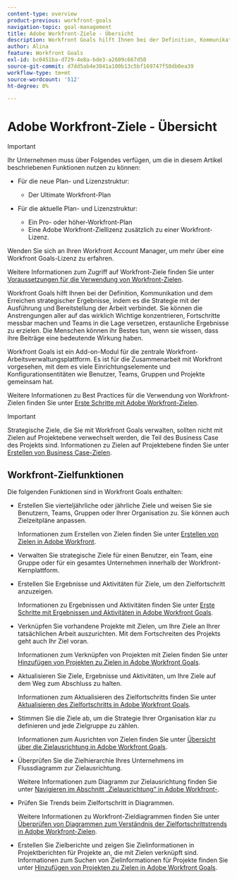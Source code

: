 ```yaml
---
content-type: overview
product-previous: workfront-goals
navigation-topic: goal-management
title: Adobe Workfront-Ziele - Übersicht
description: Workfront Goals hilft Ihnen bei der Definition, Kommunikation und dem Erreichen strategischer Ergebnisse, indem es die Strategie mit der Ausführung und Bereitstellung der Arbeit verbindet.
author: Alina
feature: Workfront Goals
exl-id: bc0451ba-d729-4e8a-bde3-a2609c667d50
source-git-commit: d7dd5ab4e3041a100b13c5bf169747f58db0ea39
workflow-type: tm+mt
source-wordcount: '512'
ht-degree: 0%

---
```


# Adobe Workfront-Ziele - Übersicht

>[!IMPORTANT]
>
>Ihr Unternehmen muss über Folgendes verfügen, um die in diesem Artikel beschriebenen Funktionen nutzen zu können:
>
>* Für die neue Plan- und Lizenzstruktur:
>
>   * Der Ultimate Workfront-Plan
>    
>* Für die aktuelle Plan- und Lizenzstruktur:
>
>   * Ein Pro- oder höher-Workfront-Plan
>   * Eine Adobe Workfront-Ziellizenz zusätzlich zu einer Workfront-Lizenz.
>
>Wenden Sie sich an Ihren Workfront Account Manager, um mehr über eine Workfront Goals-Lizenz zu erfahren.
> 
>Weitere Informationen zum Zugriff auf Workfront-Ziele finden Sie unter [Voraussetzungen für die Verwendung von Workfront-Zielen](/help/quicksilver/workfront-goals/goal-management/access-needed-for-wf-goals.md).

Workfront Goals hilft Ihnen bei der Definition, Kommunikation und dem Erreichen strategischer Ergebnisse, indem es die Strategie mit der Ausführung und Bereitstellung der Arbeit verbindet. Sie können die Anstrengungen aller auf das wirklich Wichtige konzentrieren, Fortschritte messbar machen und Teams in die Lage versetzen, erstaunliche Ergebnisse zu erzielen. Die Menschen können ihr Bestes tun, wenn sie wissen, dass ihre Beiträge eine bedeutende Wirkung haben.

Workfront Goals ist ein Add-on-Modul für die zentrale Workfront-Arbeitsverwaltungsplattform. Es ist für die Zusammenarbeit mit Workfront vorgesehen, mit dem es viele Einrichtungselemente und Konfigurationsentitäten wie Benutzer, Teams, Gruppen und Projekte gemeinsam hat.

Weitere Informationen zu Best Practices für die Verwendung von Workfront-Zielen finden Sie unter [Erste Schritte mit Adobe Workfront-Zielen](../../workfront-goals/goal-management/getting-started-with-wf-goals.md).

>[!IMPORTANT]
>
>Strategische Ziele, die Sie mit Workfront Goals verwalten, sollten nicht mit Zielen auf Projektebene verwechselt werden, die Teil des Business Case des Projekts sind. Informationen zu Zielen auf Projektebene finden Sie unter [Erstellen von Business Case-Zielen](../../manage-work/projects/define-a-business-case/create-business-case-goals.md).

## Workfront-Zielfunktionen

Die folgenden Funktionen sind in Workfront Goals enthalten:

* Erstellen Sie vierteljährliche oder jährliche Ziele und weisen Sie sie Benutzern, Teams, Gruppen oder Ihrer Organisation zu. Sie können auch Zielzeitpläne anpassen.

  Informationen zum Erstellen von Zielen finden Sie unter [Erstellen von Zielen in Adobe Workfront](../../workfront-goals/goal-management/create-goals.md).

* Verwalten Sie strategische Ziele für einen Benutzer, ein Team, eine Gruppe oder für ein gesamtes Unternehmen innerhalb der Workfront-Kernplattform.
* Erstellen Sie Ergebnisse und Aktivitäten für Ziele, um den Zielfortschritt anzuzeigen.

  Informationen zu Ergebnissen und Aktivitäten finden Sie unter [Erste Schritte mit Ergebnissen und Aktivitäten in Adobe Workfront Goals](../../workfront-goals/results-and-activities/get-started-with-results-and-activities.md).

* Verknüpfen Sie vorhandene Projekte mit Zielen, um Ihre Ziele an Ihrer tatsächlichen Arbeit auszurichten. Mit dem Fortschreiten des Projekts geht auch Ihr Ziel voran.

  Informationen zum Verknüpfen von Projekten mit Zielen finden Sie unter [Hinzufügen von Projekten zu Zielen in Adobe Workfront Goals](../../workfront-goals/results-and-activities/connect-projects-to-goals-overview.md).

* Aktualisieren Sie Ziele, Ergebnisse und Aktivitäten, um Ihre Ziele auf dem Weg zum Abschluss zu halten.

  Informationen zum Aktualisieren des Zielfortschritts finden Sie unter [Aktualisieren des Zielfortschritts in Adobe Workfront Goals](../../workfront-goals/goal-review-and-workfront-goals-sections/check-in-goals.md).

* Stimmen Sie die Ziele ab, um die Strategie Ihrer Organisation klar zu definieren und jede Zielgruppe zu zählen.

  Informationen zum Ausrichten von Zielen finden Sie unter [Übersicht über die Zielausrichtung in Adobe Workfront Goals](../../workfront-goals/goal-alignment/goal-alignment-overview.md).

* Überprüfen Sie die Zielhierarchie Ihres Unternehmens im Flussdiagramm zur Zielausrichtung.

  Weitere Informationen zum Diagramm zur Zielausrichtung finden Sie unter [Navigieren im Abschnitt „Zielausrichtung“ in Adobe Workfront-](../../workfront-goals/goal-alignment/navigate-goal-alignment-chart.md).

* Prüfen Sie Trends beim Zielfortschritt in Diagrammen.

  Weitere Informationen zu Workfront-Zieldiagrammen finden Sie unter [Überprüfen von Diagrammen zum Verständnis der Zielfortschrittstrends in Adobe Workfront-Zielen](../../workfront-goals/goal-review-and-workfront-goals-sections/review-goal-graphs.md).

* Erstellen Sie Zielberichte und zeigen Sie Zielinformationen in Projektberichten für Projekte an, die mit Zielen verknüpft sind. Informationen zum Suchen von Zielinformationen für Projekte finden Sie unter [Hinzufügen von Projekten zu Zielen in Adobe Workfront Goals](../../workfront-goals/results-and-activities/connect-projects-to-goals-overview.md).


